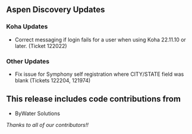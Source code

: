 ## Aspen Discovery Updates

### Koha Updates
- Correct messaging if login fails for a user when using Koha 22.11.10 or later. (Ticket 122022)

### Other Updates
- Fix issue for Symphony self registration where CITY/STATE field was blank (Tickets 122204, 121974)

## This release includes code contributions from
- ByWater Solutions

_Thanks to all of our contributors!!_